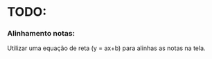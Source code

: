 # TODO:

### Alinhamento notas:
Utilizar uma equação de reta (y = ax+b) para alinhas as notas na tela.
